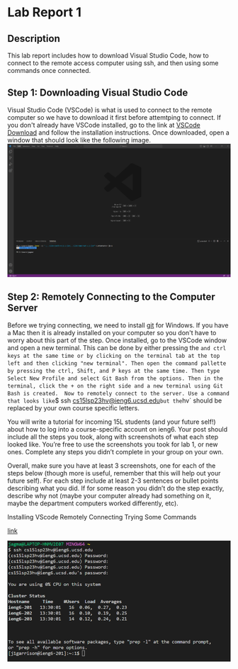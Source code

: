 # Lab Report 1
## Description
This lab report includes how to download Visual Studio Code, how to connect to the remote access computer using ssh, and then using some commands once connected.

## Step 1: Downloading Visual Studio Code
Visual Studio Code (VSCode) is what is used to connect to the remote computer so we have to download it first before attemtping to connect. If you don't already have VSCode installed, go to the link at [VSCode Download](https://code.visualstudio.com/) and follow the installation instructions. Once downloaded, open a window that should look like the following image. 
![Week 1 lab vs code screenshot.png](https://github.com/jimgarr/cse15l-lab-reports/blob/main/Week%201%20lab%20vs%20code%20screenshot.png)

## Step 2: Remotely Connecting to the Computer Server
Before we trying connecting, we need to install [git](https://gitforwindows.org/) for Windows. If you have a Mac then it is already installed on your computer so you don't have to worry about this part of the step. Once installed, go to the VSCode window and open a new terminal. This can be done by either pressing the ` and ctrl keys at the same time or by clicking on the terminal tab at the top left and then clicking "new terminal". Then open the command pallette by pressing the ctrl, Shift, and P keys at the same time. Then type Select New Profile and select Git Bash from the options. Then in the terminal, click the + on the right side and a new terminal using Git Bash is created. 
Now to remotely connect to the server. Use a command that looks like `$ ssh cs15lsp23hv@ieng6.ucsd.edu` but the `hv` should be replaced by your own course specific letters.

You will write a tutorial for incoming 15L students (and your future self!) about how to log into a course-specific account on ieng6. Your post should include all the steps you took, along with screenshots of what each step looked like. You’re free to use the screenshots you took for lab 1, or new ones. Complete any steps you didn’t complete in your group on your own.

Overall, make sure you have at least 3 screenshots, one for each of the steps below (though more is useful, remember that this will help out your future self). For each step include at least 2-3 sentences or bullet points describing what you did. If for some reason you didn’t do the step exactly, describe why not (maybe your computer already had something on it, maybe the department computers worked differently, etc).

Installing VScode
Remotely Connecting
Trying Some Commands

[link](https://www.google.com/)

![week 1 lab sc2.png](https://github.com/jimgarr/cse15l-lab-reports/blob/main/week%201%20lab%20sc2.png)
